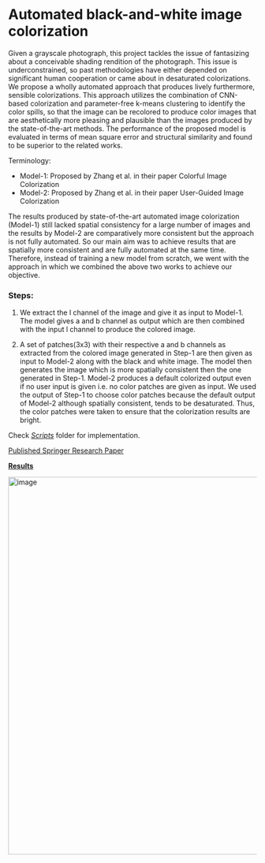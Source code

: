 # Automated black-and-white image colorization

Given a grayscale photograph, this project tackles the issue of fantasizing about a conceivable shading rendition of the photograph. This issue is underconstrained, so past methodologies have either depended on significant human cooperation or came about in desaturated colorizations. We propose a wholly automated approach that produces lively furthermore, sensible colorizations. This approach utilizes the combination of CNN-based colorization and parameter-free k-means clustering to identify the color spills, so that the image can be recolored to produce color images that are aesthetically more pleasing and plausible than the images produced by the state-of-the-art methods. The performance of the proposed model is evaluated in terms of mean square error and structural similarity and found to be superior to the related works.

Terminology:

- Model-1: Proposed by Zhang et al. in their paper Colorful Image Colorization
- Model-2: Proposed by Zhang et al. in their paper User-Guided Image Colorization

The results produced by state-of-the-art automated image colorization (Model-1) still lacked spatial consistency for a large number of images and the results by Model-2 are comparatively more consistent but the approach is not fully automated. So our main aim was to achieve results that are
spatially more consistent and are fully automated at the same time. Therefore, instead of training a new model from scratch, we went with the approach in which we combined the above two works to achieve our objective.

### Steps:

1. We extract the l channel of the image and give it as input to Model-1. The model gives a and b channel as output which are then combined with the input l channel to produce the colored image.

2) A set of patches(3x3) with their respective a and b channels as extracted from the colored image generated in Step-1 are then given as input to Model-2 along with the black and white image. The model then generates the image which is more spatially consistent then the one generated in Step-1.
   Model-2 produces a default colorized output even if no user input is given i.e. no color patches are given as input. We used the output of Step-1 to choose color patches because the default output of Model-2 although spatially consistent, tends to be desaturated. Thus, the color patches were taken to ensure that the colorization results are bright.

Check [_Scripts_](./Scripts/) folder for implementation.

[Published Springer Research Paper](./research_paper_springer.pdf)

[**Results**](./output.pdf)

<img width="766" alt="image" src="https://github.com/user-attachments/assets/6217102e-22ab-4724-b7da-9cbc76965339">
